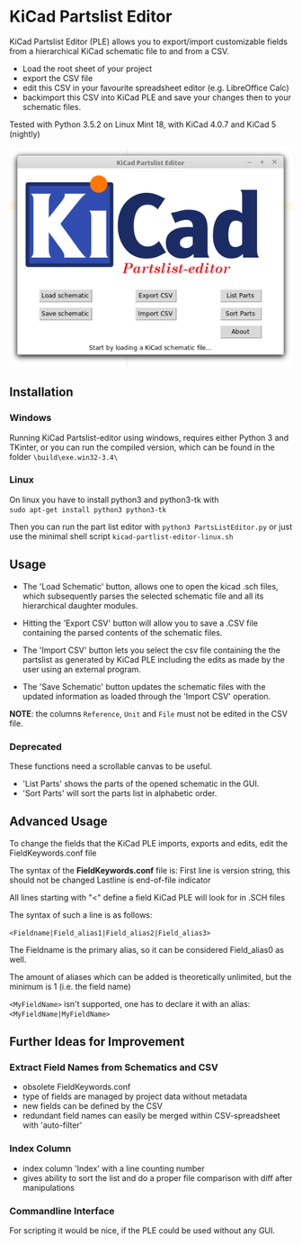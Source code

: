 # KiCad Partslist Editor

KiCad Partslist Editor (PLE) allows you to export/import customizable
fields from a hierarchical KiCad schematic file to and from a CSV.

* Load the root sheet of your project
* export the CSV file
* edit this CSV in your favourite spreadsheet editor (e.g. LibreOffice Calc)
* backimport this CSV into KiCad PLE and save your changes then to your schematic files.

Tested with Python 3.5.2 on Linux Mint 18, with KiCad 4.0.7 and KiCad 5 (nightly)

![Screenshot](screenshot.png)


## Installation

### Windows
Running KiCad Partslist-editor using windows, requires either Python 3
and TKinter, or you can run the compiled version, which can be found in
the folder `\build\exe.win32-3.4\`

### Linux
On linux you have to install python3 and python3-tk with  
```sudo apt-get install python3 python3-tk```  

Then you can run the part list editor with
```python3 PartsListEditor.py```
or just use the minimal shell script `kicad-partlist-editor-linux.sh`



## Usage

* The 'Load Schematic' button, allows one to open the kicad
.sch files, which subsequently parses the selected schematic
file and all its hierarchical daughter modules.

* Hitting the 'Export CSV' button will allow you to save a
.CSV file containing the parsed contents of the schematic files.

* The 'Import CSV' button lets you select the csv file containing the the
partslist as generated by KiCad PLE including the edits as made by the
user using an external program.

* The 'Save Schematic' button updates the schematic files with the updated
information as loaded through the 'Import CSV' operation.

**NOTE**: the columns `Reference`, `Unit` and `File` must not be edited
in the CSV file.

### Deprecated
These functions need a scrollable canvas to be useful.
* 'List Parts' shows the parts of the opened schematic in the GUI.
* 'Sort Parts' will sort the parts list in alphabetic order.



## Advanced Usage
To change the fields that the KiCad PLE imports, exports and edits, edit
the FieldKeywords.conf file

The syntax of the **FieldKeywords.conf** file is:
First line is version string, this should not be changed
Lastline is end-of-file indicator

All lines starting with "<" define a field KiCad PLE will look for in
.SCH files

The syntax of such a line is as follows:

``` <Fieldname|Field_alias1|Field_alias2|Field_alias3> ```

The Fieldname is the primary alias, so it can be considered Field_alias0
 as well.

The amount of aliases which can be added is theoretically unlimited, but
 the minimum is 1 (i.e. the field name)

``` <MyFieldName> ``` isn't supported, one has to declare it with an alias:  
``` <MyFieldName|MyFieldName> ```


## Further Ideas for Improvement
### Extract Field Names from Schematics and CSV
* obsolete FieldKeywords.conf
* type of fields are managed by project data without metadata
* new fields can be defined by the CSV
* redundant field names can easily be merged within CSV-spreadsheet
with 'auto-filter'

### Index Column
* index column 'Index' with a line counting number
* gives ability to sort the list and do a proper file comparison with
diff after manipulations

### Commandline Interface
For scripting it would be nice, if the PLE could be used without any GUI.